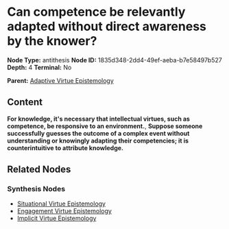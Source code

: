 # Can competence be relevantly adapted without direct awareness by the knower?

**Node Type:** antithesis
**Node ID:** 1835d348-2dd4-49ef-aeba-b7e58497b527
**Depth:** 4
**Terminal:** No

**Parent:** [Adaptive Virtue Epistemology](adaptive-virtue-epistemology-synthesis-bd25f0cb-441a-4638-9f12-84d233d9e12e.md)

## Content

**For knowledge, it's necessary that intellectual virtues, such as competence, be responsive to an environment.**, **Suppose someone successfully guesses the outcome of a complex event without understanding or knowingly adapting their competencies; it is counterintuitive to attribute knowledge.**

## Related Nodes

### Synthesis Nodes

- [Situational Virtue Epistemology](situational-virtue-epistemology-synthesis-f50b9a2a-c3e7-4603-a267-42961501caba.md)
- [Engagement Virtue Epistemology](engagement-virtue-epistemology-synthesis-c07cb47c-d0f3-4f5d-982e-ff4c9c7b8e75.md)
- [Implicit Virtue Epistemology](implicit-virtue-epistemology-synthesis-2f4d372e-10c3-49f6-87ba-ec3117bd5147.md)
